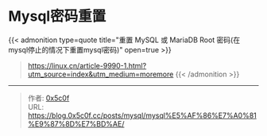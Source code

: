 # Mysql密码重置


{{< admonition type=quote title="重置 MySQL 或 MariaDB Root 密码(在mysql停止的情况下重置mysql密码)" open=true >}}
> https://linux.cn/article-9990-1.html?utm_source=index&utm_medium=moremore
{{< /admonition >}}


---

> 作者: [0x5c0f](https://blog.0x5c0f.cc)  
> URL: https://blog.0x5c0f.cc/posts/mysql/mysql%E5%AF%86%E7%A0%81%E9%87%8D%E7%BD%AE/  

